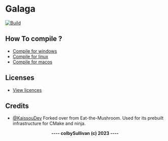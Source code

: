 # Galaga

[![Build](https://github.com/colbySullivan/Starship/actions/workflows/build.yml/badge.svg)](https://github.com/colbySullivan/Starship/actions/workflows/build.yml)

## <b>How To compile ?</b>

- [Compile for windows](https://github.com/colbySullivan/Starship/blob/master/docs/compile-windows.md)
- [Compile for linux](https://github.com/colbySullivan/Starship/blob/master/docs/compile-linux.md)
- [Compile for macos](https://github.com/colbySullivan/Starship/blob/master/docs/compile-macos.md)

## <b>Licenses</b>

- [View licences](https://github.com/colbySullivan/Starship/blob/master/docs/license.md)


## <b>Credits</b>
- [@KaissouDev](https://github.com/kaissouDev)
Forked over from Eat-the-Mushroom. Used for its prebuilt infrastructure for CMake and ninja.

<div align="center"><b>---- colbySullivan (c) 2023 ----</b></div>
